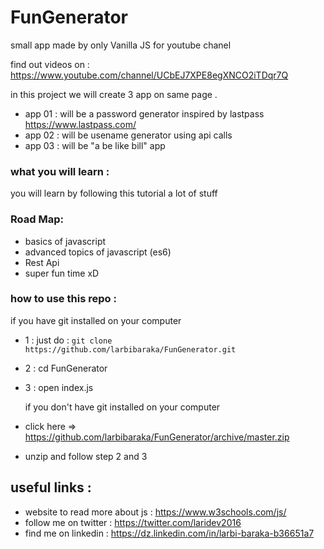 # FunGenerator
small app made by only Vanilla JS for youtube chanel

find out videos on : <https://www.youtube.com/channel/UCbEJ7XPE8egXNCO2iTDqr7Q>

in this project we will create 3 app on same page .
* app 01 : will be a password generator inspired by lastpass <https://www.lastpass.com/>
* app 02 : will be usename generator using api calls 
* app 03 : will be "a be like bill" app 

### what you will learn : 
you will learn by following this tutorial a lot of stuff
### Road Map:
* basics of javascript 
* advanced topics of javascript (es6)
* Rest Api
* super fun time xD

### how to use this repo :
  if you have git installed on your computer  
- 1 : just do : `git clone https://github.com/larbibaraka/FunGenerator.git`
- 2 : cd FunGenerator
- 3 : open index.js

  if you don't have git installed on your computer 
- click here => <https://github.com/larbibaraka/FunGenerator/archive/master.zip> 
- unzip and follow step 2 and 3 

## useful links :
- website to read more about js : <https://www.w3schools.com/js/>
- follow me on twitter : <https://twitter.com/laridev2016>
- find me on linkedin  : <https://dz.linkedin.com/in/larbi-baraka-b36651a7>   


